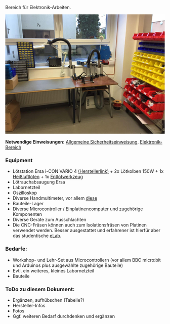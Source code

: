 Bereich für Elektronik-Arbeiten.

![](img_e-werkstatt/e1.jpg)

**Notwendige Einweisungen:** [Allgemeine Sicherheitseinweisung](!de/Einweisungen_und_Regeln/index), [Elektronik-Bereich](!de/Einweisungen_und_Regeln/Einweisung_E-Werkstatt/index)

### Equipment

- Lötstation Ersa i-CON VARIO 4 [(Herstellerlink)](http://www.i-con-vario.de/i-con-vario/i-con-vario-4.html) + 2x Lötkolben 150W + 1x [Heißluftlöten](http://www.i-con-vario.de/vario-tools/i-tool-air-s.html) + 1x [Entlötwerkzeug](http://www.i-con-vario.de/vario-tools/x-tool.html)
- Lötrauchabsaugung Ersa
- Labornetzteil
- Oszilloskop
- Diverse Handmultimeter, vor allem [diese](http://www.tme.eu/de/details/bm257/tragbare-digitalmultimeter/brymen/bm257s/)
- Bauteile-Lager
- Diverse Microcontroller / Einplatinencomputer und zugehörige Komponenten
- Diverse Geräte zum Ausschlachten
- Die CNC-Fräsen können auch zum Isolationsfräsen von Platinen verwendet werden. Besser ausgestattet und erfahrener ist hierfür aber das studentische [eLab](http://elab.eti.uni-siegen.de/eLab/?elabor).


### Bedarfe:
- Workshop- und Lehr-Set aus Microcontrollern (vor allem BBC micro:bit und Arduinos plus ausgewählte zugehörige Bauteile)
- Evtl. ein weiteres, kleines Labornetzteil
- Bauteile

### ToDo zu diesem Dokument:
- Ergänzen, aufhübschen (Tabelle?)
- Hersteller-Infos
- Fotos
- Ggf. weiteren Bedarf durchdenken und ergänzen
